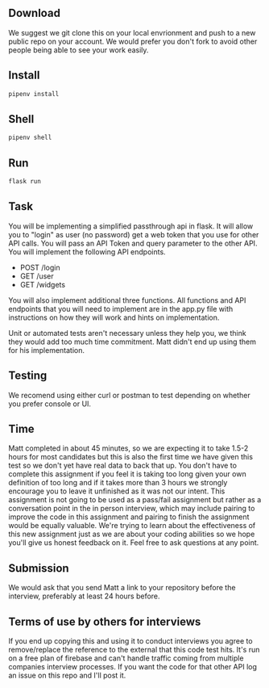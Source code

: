 ## Download 
We suggest we git clone this on your local envrionment and push to a new public repo on your account. 
We would prefer you don't fork to avoid other people being able to see your work easily.

## Install
```sh
pipenv install
```

## Shell
```sh
pipenv shell
```

## Run
```sh
flask run
```

## Task
You will be implementing a simplified passthrough api in flask. It will allow you to "login" as user (no password) get a web token that you use for other API calls. You will pass an API Token and query parameter to the other API. You will implement the following API endpoints.
- POST /login
- GET /user
- GET /widgets

You will also implement additional three functions. All functions and API endpoints that you will need to implement are in the app.py file with instructions on how they will work and hints on implementation.

Unit or automated tests aren't necessary unless they help you, we think they would add too much time commitment. Matt didn't end up using them for his implementation.

## Testing
We recomend using either curl or postman to test depending on whether you prefer console or UI.

## Time
Matt completed in about 45 minutes, so we are expecting it to take 1.5-2 hours for most candidates but this is also the first time we have given this test so we don't yet have real data to back that up. You don't have to complete this assignment if you feel it is taking too long given your own definition of too long and if it takes more than 3 hours we strongly encourage you to leave it unfinished as it was not our intent. This assignment is not going to be used as a pass/fail assignment but rather as a conversation point in the in person interview, which may include pairing to improve the code in this assignment and pairing to finish the assignment would be equally valuable. We're trying to learn about the effectiveness of this new assignment just as we are about your coding abilities so we hope you'll give us honest feedback on it. Feel free to ask questions at any point.

## Submission 
We would ask that you send Matt a link to your repository before the interview, preferably at least 24 hours before.


## Terms of use by others for interviews
If you end up copying this and using it to conduct interviews you agree to remove/replace the reference to the external that this code test hits. It's run on a free plan of firebase and can't handle traffic coming from multiple companies interview processes. If you want the code for that other API log an issue on this repo and I'll post it.
